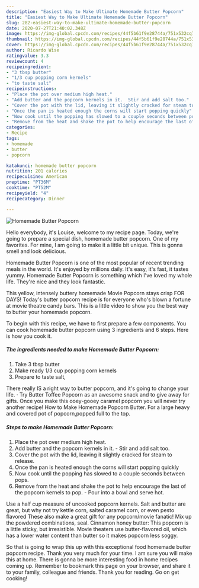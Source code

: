 ```yaml
---
description: "Easiest Way to Make Ultimate Homemade Butter Popcorn"
title: "Easiest Way to Make Ultimate Homemade Butter Popcorn"
slug: 282-easiest-way-to-make-ultimate-homemade-butter-popcorn
date: 2020-07-27T21:40:02.348Z
image: https://img-global.cpcdn.com/recipes/44f5b61f9e28744a/751x532cq70/homemade-butter-popcorn-recipe-main-photo.jpg
thumbnail: https://img-global.cpcdn.com/recipes/44f5b61f9e28744a/751x532cq70/homemade-butter-popcorn-recipe-main-photo.jpg
cover: https://img-global.cpcdn.com/recipes/44f5b61f9e28744a/751x532cq70/homemade-butter-popcorn-recipe-main-photo.jpg
author: Ricardo Wise
ratingvalue: 3.3
reviewcount: 4
recipeingredient:
- "3 tbsp butter"
- "1/3 cup popping corn kernels"
- "to taste salt"
recipeinstructions:
- "Place the pot over medium high heat."
- "Add butter and the popcorn kernels in it.  Stir and add salt too."
- "Cover the pot with the lid, leaving it slightly cracked for steam to release."
- "Once the pan is heated enough the corns will start popping quickly"
- "Now cook until the popping has slowed to a couple seconds between pops."
- "Remove from the heat and shake the pot to help encourage the last of the popcorn kernels to pop.  Pour into a bowl and serve hot."
categories:
- Recipe
tags:
- homemade
- butter
- popcorn

katakunci: homemade butter popcorn 
nutrition: 201 calories
recipecuisine: American
preptime: "PT36M"
cooktime: "PT52M"
recipeyield: "4"
recipecategory: Dinner

---
```



![Homemade Butter Popcorn](https://img-global.cpcdn.com/recipes/44f5b61f9e28744a/751x532cq70/homemade-butter-popcorn-recipe-main-photo.jpg)

Hello everybody, it's Louise, welcome to my recipe page. Today, we're going to prepare a special dish, homemade butter popcorn. One of my favorites. For mine, I am going to make it a little bit unique. This is gonna smell and look delicious.

Homemade Butter Popcorn is one of the most popular of recent trending meals in the world. It's enjoyed by millions daily. It's easy, it's fast, it tastes yummy. Homemade Butter Popcorn is something which I've loved my whole life. They're nice and they look fantastic.

This yellow, intensely buttery homemade Movie Popcorn stays crisp FOR DAYS! Today&#39;s butter popcorn recipe is for everyone who&#39;s blown a fortune at movie theatre candy bars. This is a little video to show you the best way to butter your homemade popcorn.


To begin with this recipe, we have to first prepare a few components. You can cook homemade butter popcorn using 3 ingredients and 6 steps. Here is how you cook it.

<!--inarticleads1-->

##### The ingredients needed to make Homemade Butter Popcorn:

1. Take 3 tbsp butter
1. Make ready 1/3 cup popping corn kernels
1. Prepare to taste salt,


There really IS a right way to butter popcorn, and it&#39;s going to change your life. · Try Butter Toffee Popcorn as an awesome snack and to give away for gifts. Once you make this ooey-gooey caramel popcorn you will never try another recipe! How to Make Homemade Popcorn Butter. For a large heavy and covered pot of popcorn,popped full to the top. 

<!--inarticleads2-->

##### Steps to make Homemade Butter Popcorn:

1. Place the pot over medium high heat.
1. Add butter and the popcorn kernels in it.  - Stir and add salt too.
1. Cover the pot with the lid, leaving it slightly cracked for steam to release.
1. Once the pan is heated enough the corns will start popping quickly
1. Now cook until the popping has slowed to a couple seconds between pops.
1. Remove from the heat and shake the pot to help encourage the last of the popcorn kernels to pop.  - Pour into a bowl and serve hot.


Use a half cup measure of uncooked popcorn kernels. Salt and butter are great, but why not try kettle corn, salted caramel corn, or even pesto flavored These also make a great gift for any popcorn/movie fanatic! Mix up the powdered combinations, seal. Cinnamon honey butter: This popcorn is a little sticky, but irresistible. Movie theaters use butter-flavored oil, which has a lower water content than butter so it makes popcorn less soggy. 

So that is going to wrap this up with this exceptional food homemade butter popcorn recipe. Thank you very much for your time. I am sure you will make this at home. There is gonna be more interesting food in home recipes coming up. Remember to bookmark this page on your browser, and share it to your family, colleague and friends. Thank you for reading. Go on get cooking!
